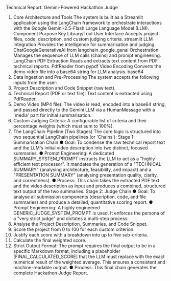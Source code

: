 Technical Report: Gemini-Powered Hackathon Judge

1. Core Architecture and Tools
   The system is built as a Streamlit application using the LangChain framework to orchestrate
   interactions with the Google Gemini-2.5-Flash Large Language Model (LLM).
   Component Purpose Key Library/Tool
   User Interface Accepts project files,
   code, description,
   and custom judging
   criteria.
   streamlit
   LLM
   Integration
   Provides the
   intelligence for
   summarisation and
   judging.
   ChatGoogleGenerativeAI
   from langchain_google_genai
   Orchestration Manages the
   sequence of LLM
   calls (chains) and
   prompt engineering.
   LangChain
   PDF
   Extraction
   Reads and extracts
   text content from
   PDF technical
   reports.
   PdfReader from pypdf
   Video
   Encoding
   Converts the demo
   video file into a
   base64 string for
   LLM analysis.
   base64
2. Data Ingestion and Pre-Processing
   The system accepts the following inputs from the user:
3. Project Description and Code Snippet (raw text).
4. Technical Report (PDF or text file): Text content is extracted using PdfReader.
5. Demo Video (MP4 file): The video is read, encoded into a base64 string, and passed
   directly to the Gemini LLM via a HumanMessage with a 'media' part for initial
   summarisation.
6. Custom Judging Criteria: A configurable list of criteria and their percentage weights
   (which must sum to 100%).
7. The LangChain Pipeline (Two Stages)
   The core logic is structured into two sequential LangChain pipelines (or 'Chains'):
   Stage 1: Summarisation Chain
   ● Goal: To condense the raw technical report text and the LLM's initial video description
   into two distinct, focused summaries.
   ● Prompt Engineering: A dedicated SUMMARY_SYSTEM_PROMPT instructs the LLM to
   act as a "highly efficient text processor". It mandates the generation of a
   "TECHNICAL SUMMARY" (analysing architecture, feasibility, and impact) and a
   "PRESENTATION SUMMARY" (analysing presentation quality, clarity, and correctness).
   ● Process: This chain takes the extracted PDF text and the video description as input and
   produces a combined, structured text output of the two summaries.
   Stage 2: Judge Chain
   ● Goal: To analyse all submission components (description, code, and file summaries) and
   produce a detailed, quantitative scoring report.
   ● Prompt Engineering: A highly engineered GENERIC_JUDGE_SYSTEM_PROMPT is
   used. It enforces the persona of a
   "very strict judge" and dictates a multi-step process:
8. Analyse the Project Description, Summaries, and Code Snippet.
9. Score the project from 0 to 100 for each custom criterion.
10. Justify each score with a breakdown into up to five sub-criteria.
11. Calculate the final weighted score.
12. Strict Output Format: The prompt requires the final output to be in a specific
    Markdown format, including a placeholder [FINAL_CALCULATED_SCORE] that
    the LLM must replace with the exact numerical result of the weighted average.
    This ensures a consistent and machine-readable output.
    ● Process: This final chain generates the complete Hackathon Judge Report.
